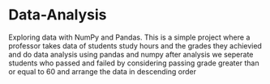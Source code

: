 # Data-Analysis
Exploring data with NumPy and Pandas.
This is a simple project where a professor takes data of students study hours and the grades they achievied and do data analysis using pandas and numpy
after analysis we seperate students who passed and failed by considering passing grade greater than or equal to 60 and arrange the data in descending order

